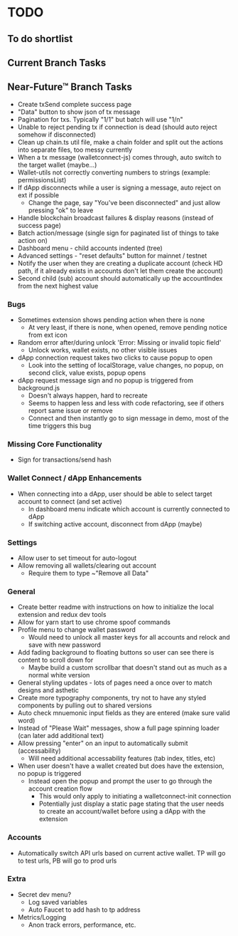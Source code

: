 # TODO
## To do shortlist

## Current Branch Tasks

## Near-Future™ Branch Tasks
* Create txSend complete success page
* "Data" button to show json of tx message
* Pagination for txs.  Typically "1/1" but batch will use "1/n"
* Unable to reject pending tx if connection is dead (should auto reject somehow if disconnected)
* Clean up chain.ts util file, make a chain folder and split out the actions into separate files, too messy currently
* When a tx message (walletconnect-js) comes through, auto switch to the target wallet (maybe...)
* Wallet-utils not correctly converting numbers to strings (example: permissionsList)
* If dApp disconnects while a user is signing a message, auto reject on ext if possible
  - Change the page, say "You've been disconnected" and just allow pressing "ok" to leave
* Handle blockchain broadcast failures & display reasons (instead of success page)
* Batch action/message (single sign for paginated list of things to take action on)
* Dashboard menu - child accounts indented (tree)
* Advanced settings - "reset defaults" button for mainnet / testnet
* Notify the user when they are creating a duplicate account (check HD path, if it already exists in accounts don't let them create the account)
* Second child (sub) account should automatically up the accountIndex from the next highest value

### Bugs
* Sometimes extension shows pending action when there is none
  - At very least, if there is none, when opened, remove pending notice from ext icon
* Random error after/during unlock 'Error: Missing or invalid topic field'
  - Unlock works, wallet exists, no other visible issues
* dApp connection request takes two clicks to cause popup to open 
  - Look into the setting of localStorage, value changes, no popup, on second click, value exists, popup opens
* dApp request message sign and no popup is triggered from background.js
  - Doesn't always happen, hard to recreate
  - Seems to happen less and less with code refactoring, see if others report same issue or remove
  - Connect and then instantly go to sign message in demo, most of the time triggers this bug

### Missing Core Functionality
* Sign for transactions/send hash

### Wallet Connect / dApp Enhancements
* When connecting into a dApp, user should be able to select target account to connect (and set active)
  - In dashboard menu indicate which account is currently connected to dApp
  - If switching active account, disconnect from dApp (maybe)

### Settings
* Allow user to set timeout for auto-logout
* Allow removing all wallets/clearing out account
  - Require them to type ~"Remove all Data"

### General
* Create better readme with instructions on how to initialize the local extension and redux dev tools
* Allow for yarn start to use chrome spoof commands
* Profile menu to change wallet password
  - Would need to unlock all master keys for all accounts and relock and save with new password
* Add fading background to floating buttons so user can see there is content to scroll down for
  - Maybe build a custom scrollbar that doesn't stand out as much as a normal white version
* General styling updates - lots of pages need a once over to match designs and asthetic
* Create more typography components, try not to have any styled components by pulling out to shared versions
* Auto check mnuemonic input fields as they are entered (make sure valid word)
* Instead of "Please Wait" messages, show a full page spinning loader (can later add additional text)
* Allow pressing "enter" on an input to automatically submit (accessability)
  - Will need additional accessability features (tab index, titles, etc)
* When user doesn't have a wallet created but does have the extension, no popup is triggered
  - Instead open the popup and prompt the user to go through the account creation flow
    - This would only apply to initiating a walletconnect-init connection
    - Potentially just display a static page stating that the user needs to create an account/wallet before using a dApp with the extension

### Accounts
* Automatically switch API urls based on current active wallet.  TP will go to test urls, PB will go to prod urls

### Extra
* Secret dev menu?
  - Log saved variables
  - Auto Faucet to add hash to tp address
* Metrics/Logging
  - Anon track errors, performance, etc.